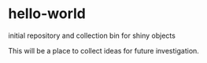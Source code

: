 # hello-world
initial repository and collection bin for shiny objects

This will be a place to collect ideas for future investigation.
